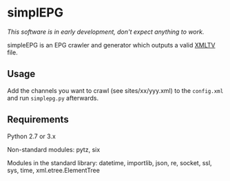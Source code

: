 # simplEPG
*This software is in early development, don't expect anything to work.*

simpleEPG is an EPG crawler and generator which outputs a valid [XMLTV](https://github.com/XMLTV/xmltv) file.

## Usage
Add the channels you want to crawl (see sites/xx/yyy.xml) to the `config.xml` and run `simplepg.py` afterwards.

## Requirements
Python 2.7 or 3.x

Non-standard modules: pytz, six

Modules in the standard library: datetime, importlib, json, re, socket, ssl, sys, time, xml.etree.ElementTree
